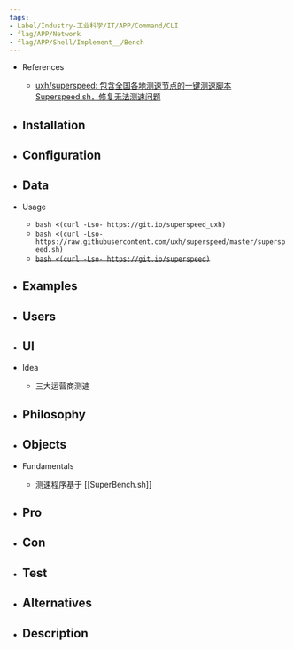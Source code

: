 ```yaml
---
tags:
- Label/Industry-工业科学/IT/APP/Command/CLI
- flag/APP/Network
- flag/APP/Shell/Implement__/Bench
---
```


- References
    - [uxh/superspeed: 包含全国各地测速节点的一键测速脚本 Superspeed.sh，修复无法测速问题](https://github.com/uxh/superspeed)

- Installation
    - 

- Configuration
    - 

- Data
    - 

- Usage
    - `bash <(curl -Lso- https://git.io/superspeed_uxh)`
    - `bash <(curl -Lso- https://raw.githubusercontent.com/uxh/superspeed/master/superspeed.sh)`
    - ~~`bash <(curl -Lso- https://git.io/superspeed)`~~

- Examples
    - 

- Users
    - 

- UI
    - 

- Idea
    - 三大运营商测速

- Philosophy
    - 

- Objects
    - 

- Fundamentals
    - 测速程序基于 [[SuperBench.sh]]

- Pro
    - 

- Con
    - 

- Test
    - 

- Alternatives
    - 

- Description
    - 
